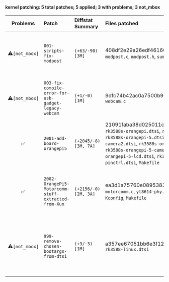 #### kernel patching: 5 total patches; 5 applied; 3 with problems; 3 not_mbox

| Problems | Patch  | Diffstat Summary | Files patched | Author / Subject |
| :---:    | :---   | :---   | :---   | :---  |
| ⚠️`[not_mbox]`  | `001-scripts-fix-modpost` | `(+63/-90)[3M]` | 408df2e29a26edf4616092218fd4d2ea1303a478 `modpost.c`, `modpost.h`, `sumversion.c` | `unifreq` _[ARCHEOLOGY] rockchip-rk3588-legacy: kernel patch up to 5.10.72 (#4195)_ |
| ⚠️`[not_mbox]`  | `003-fix-compile-error-for-usb-gadget-legacy-webcam` | `(+1/-0)[1M]` | 9dfc74b42ac0a7500b923ceb1540355aada748c3 `webcam.c` | `unifreq` _[ARCHEOLOGY] rockchip-rk3588-legacy: kernel patch up to 5.10.72 (#4195)_ |
| ✅  | `2001-add-board-orangepi5` | `(+2045/-8)[3M, 7A]` | 21091faba38d025011c289a3d028f9c6c2bab82c `rk3588s-orangepi.dtsi`, `rk3588s-orangepi-5.dts`, `rk3588s-orangepi-5.dtsi`, `rk3588s-orangepi-5-camera2.dtsi`, `rk3588s-orangepi-5-camera3.dtsi`, `rk3588s-orangepi-5-camera1.dtsi`, `rk3588s-orangepi-5-lcd.dtsi`, `rk3588s.dtsi`, `rk3588s-pinctrl.dtsi`, `Makefile` | `Ricardo Pardini` _OrangePi5 Device Tree; extracted from Xunlong tree_ |
| ✅  | `2002-OrangePi5-Motorcomm-stuff-extracted-from-Xun` | `(+2156/-0)[2M, 3A]` | ea3d1a75760e08953832f01a84dce480a9ef1b87 `motorcomm.c`, `yt8614-phy.h`, `motorcomm_phy.h`, `Kconfig`, `Makefile` | `Ricardo Pardini` _OrangePi5; dubious Motorcomm stuff extracted from Xunlong tree_ |
| ⚠️`[not_mbox]`  | `999-remove-chosen-bootargs-from-dtsi` | `(+3/-3)[1M]` | a357ee67051bb6e3f125ab5a0128bc8bc33fc86d `rk3588-linux.dtsi` | `Ricardo Pardini` _[ARCHEOLOGY] OPi5: `rockchip-rk3588-legacy`: add patch to remove chosen > bootargs from `rk3588-linux.dtsi`_ |


